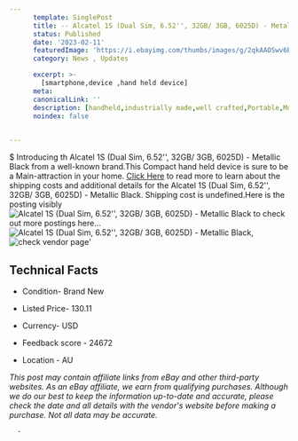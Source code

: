 ```yaml
---
      template: SinglePost
      title: -- Alcatel 1S (Dual Sim, 6.52'', 32GB/ 3GB, 6025D) - Metallic Black
      status: Published
      date: '2023-02-11'
      featuredImage: 'https://i.ebayimg.com/thumbs/images/g/2qkAAOSwv6Bj5ad5/s-l225.jpg'
      category: News , Updates

      excerpt: >-
        [smartphone,device ,hand held device]
      meta:
      canonicalLink: ''
      description: [handheld,industrially made,well crafted,Portable,Mobile,Compact,Convenient,Lightweight,Maneuverable,Man-portable,Miniature,Carriable,Hand-held,Light,Holdable,Transportable,Mobile device,Pocket-sized,On-the-go,Wireless,Cordless,Compact size,Convenient size, smartphone,device ,hand held device]
      noindex: false
      

---
```

$
      Introducing th Alcatel 1S (Dual Sim, 6.52'', 32GB/ 3GB, 6025D) - Metallic Black from a well-known brand.This Compact hand held device is sure to be a Main-attraction in your home. [Click Here](https://www.ebay.com/itm/165122013889?hash=item267209fac1%3Ag%3A2qkAAOSwv6Bj5ad5&mkevt=1&mkcid=1&mkrid=711-53200-19255-0&campid=%253CePNCampaignId%253E&customid=%253CreferenceId%253E&toolid=10049) to read more to learn about the shipping costs and additional details for the Alcatel 1S (Dual Sim, 6.52'', 32GB/ 3GB, 6025D) - Metallic Black. Shipping cost is undefined.Here is the posting visibly ![Alcatel 1S (Dual Sim, 6.52'', 32GB/ 3GB, 6025D) - Metallic Black](https://i.ebayimg.com/thumbs/images/g/2qkAAOSwv6Bj5ad5/s-l225.jpg) to check out more postings here... ![Alcatel 1S (Dual Sim, 6.52'', 32GB/ 3GB, 6025D) - Metallic Black](https://i.ebayimg.com/images/g/2qkAAOSwv6Bj5ad5/s-l1200.jpg), ![check vendor page](https://origin-galleryplus.ebayimg.com/ws/web/165122013889_2_0_1/225x225.jpg,https://origin-galleryplus.ebayimg.com/ws/web/165122013889_3_0_1/225x225.jpg,https://origin-galleryplus.ebayimg.com/ws/web/165122013889_4_0_1/225x225.jpg,https://origin-galleryplus.ebayimg.com/ws/web/165122013889_5_0_1/225x225.jpg)'

      

 ## Technical Facts 



     
      

 - Condition- Brand New 


      

 - Listed Price- 130.11 


      

 - Currency- USD 


      

 - Feedback score - 24672 


      

 - Location - AU 


      
      

 *_This post may contain affiliate links from eBay and other third-party websites. As an eBay affiliate, we earn from qualifying purchases. Although we do our best to keep the information up-to-date and accurate, please check the date and all details with the vendor's website before making a purchase. Not all data may be accurate._*




      -
